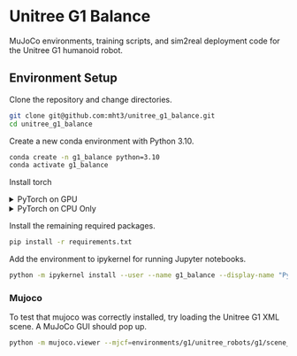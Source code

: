 # Unitree G1 Balance

MuJoCo environments, training scripts, and sim2real deployment code for the Unitree G1 humanoid robot.

## Environment Setup

Clone the repository and change directories.

```bash
git clone git@github.com:mht3/unitree_g1_balance.git
cd unitree_g1_balance
```

Create a new conda environment with Python 3.10.
```bash
conda create -n g1_balance python=3.10
conda activate g1_balance
```

Install torch
<details>
<summary>PyTorch on GPU</summary>
<br>
Install PyTorch 2.7.1 with CUDA 12.6
  
```sh
pip install torch==2.7.1 torchvision==0.22.1 torchaudio==2.7.1 --index-url https://download.pytorch.org/whl/cu126
```
</details>

<details>
<summary>PyTorch on CPU Only</summary>
<br>
Alternatively, install PyTorch on the CPU.
  
```sh
pip install torch==2.7.1 torchvision==0.22.1 torchaudio==2.7.1 --index-url https://download.pytorch.org/whl/cpu
```
</details>

Install the remaining required packages.
```bash
pip install -r requirements.txt
```


Add the environment to ipykernel for running Jupyter notebooks.

```bash
python -m ipykernel install --user --name g1_balance --display-name "Python (g1_balance)"
```


### Mujoco


To test that mujoco was correctly installed, try loading the Unitree G1 XML scene. A MuJoCo GUI should pop up.
```bash
python -m mujoco.viewer --mjcf=environments/g1/unitree_robots/g1/scene_23dof.xml 
```
